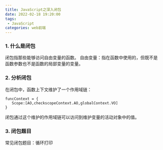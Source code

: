 ```yaml
---
title: JavaScript之深入闭包
date: 2022-02-18 19:20:00
tags:
 - JavaScript
categories: web前端
---
```

### 1. 什么是闭包
闭包指那些能够访问自由变量的函数。
自由变量：指在函数中使用的，但既不是函数参数也不是函数的局部变量的变量。

### 2. 分析闭包
在闭包中，函数上下文维护了一个作用域链：
```
funcContext = {
   Scope:[AO,checkscopeContext.AO,globalContext.VO]
}
```
闭包通过这个维护的作用域链可以访问到维护变量的活动对象中的值。

### 3. 闭包题目
常见闭包题目：循环打印

